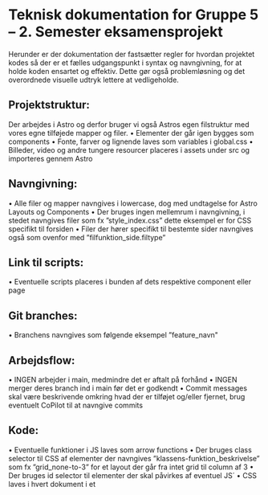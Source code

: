 # Teknisk dokumentation for Gruppe 5 – 2. Semester eksamensprojekt

Herunder er der dokumentation der fastsætter regler for hvordan projektet kodes så der er et fælles udgangspunkt i syntax og navngivning, for at holde koden ensartet og effektiv. Dette gør også problemløsning og det overordnede visuelle udtryk lettere at vedligeholde.

## Projektstruktur:

Der arbejdes i Astro og derfor bruger vi også Astros egen filstruktur med vores egne tilføjede mapper og filer.
• Elementer der går igen bygges som components
• Fonte, farver og lignende laves som variables i global.css
• Billeder, video og andre tungere resourcer placeres i assets under src og importeres gennem Astro

## Navngivning:

• Alle filer og mapper navngives i lowercase, dog med undtagelse for Astro Layouts og Components
• Der bruges ingen mellemrum i navngivning, i stedet navngives filer som fx ”style_index.css” dette eksempel er for CSS specifikt til forsiden
• Filer der hører specifikt til bestemte sider navngives også som ovenfor med ”filfunktion_side.filtype”

## Link til scripts:

• Eventuelle scripts placeres i bunden af dets respektive component eller page

## Git branches:

• Branchens navngives som følgende eksempel ”feature_navn"

## Arbejdsflow:

• INGEN arbejder i main, medmindre det er aftalt på forhånd
• INGEN merger deres branch ind i main før det er godkendt
• Commit messages skal være beskrivende omkring hvad der er tilføjet og/eller fjernet, brug eventuelt CoPilot til at navngive commits

## Kode:

• Eventuelle funktioner i JS laves som arrow functions
• Der bruges class selector til CSS af elementer der navngives ”klassens-funktion_beskrivelse” som fx ”grid_none-to-3” for et layout der går fra intet grid til column af 3
• Der bruges id selector til elementer der skal påvirkes af eventuel JS´
• CSS laves i hvert dokument i et <style> tag, global CSS laves i global.css dokumentet der findes i styles mappen

# Funktionalitet

• Der hentes data til portfolio gennem API til en database lavet med Supabase
• Dynamisk visning af enkelte elementer fra portfolio

# API endpoints

• Vi har lavet vores database i Supabase. Herunder findes API url og key, som også findes under Card.astro component.

- url:
  https://uhcutojnbibslmplbwqd.supabase.co/rest/v1/Portfolio?select=*

- Key:
  eyJhbGciOiJIUzI1NiIsInR5cCI6IkpXVCJ9.eyJpc3MiOiJzdXBhYmFzZSIsInJlZiI6InVoY3V0b2puYmlic2xtcGxid3FkIiwicm9sZSI6ImFub24iLCJpYXQiOjE3NDc3Mjc5NTcsImV4cCI6MjA2MzMwMzk1N30.gUKjETMs5zvXh4Hhw059erhs-V19eoJSiUCNXidk-V0


  /////////////////////////////////////////////////////////////////////////////////

# Dokumentation af Funktion

Dette afsnit skal beskrive en funktion I selv har udviklet. Det kunne eksempelvis være en funktion der generere en listen over fx. produkter:

- Beskrivelse: Hvad gør funktionen? Hvordan spiller den sammen med resten af koden?
- Parametre: Hvilke input forventes (fx en værdi fra en dropdown eller URL'en)?
- Returnerer: Beskriv, om funktionen returnerer en værdi eller blot manipulerer DOM’en.
- Eksempel på brug: Indsæt funktions-koden herunder(der hvor koden er i eksemplet) og vis, hvordan funktionen kaldes:

```javascript
//funktionens kode:
function voresFunktion(sprog) {
  console.log(`${sprog} syntax highlighting`);
}
//hvordan funktionen kaldes:
voresFunktion("JavaScript");
```
